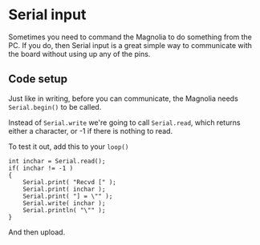 # Serial input

Sometimes you need to command the Magnolia to do something from the PC. If you do, then Serial input is a great simple way to communicate with the board without using up any of the pins.

## Code setup

Just like in writing, before you can communicate, the Magnolia needs `Serial.begin()` to be called.

Instead of `Serial.write` we're going to call `Serial.read`, which returns either a character, or -1 if there is nothing to read.

To test it out, add this to your `loop()`

    int inchar = Serial.read();
    if( inchar != -1 )
    {
        Serial.print( "Recvd [" );
        Serial.print( inchar );
        Serial.print( "] = \"" );
        Serial.write( inchar );
        Serial.println( "\"" );
    }

And then upload.
